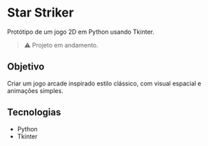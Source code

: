 # Star Striker

Protótipo de um jogo 2D em Python usando Tkinter.

> ⚠️ Projeto em andamento.

## Objetivo
Criar um jogo arcade inspirado estilo clássico, com visual espacial e animações simples.

## Tecnologias
- Python
- Tkinter
